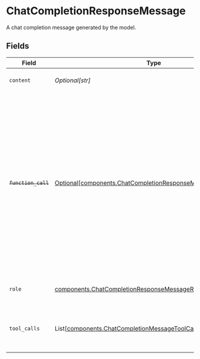 # ChatCompletionResponseMessage

A chat completion message generated by the model.


## Fields

| Field                                                                                                                                                                                                                                                    | Type                                                                                                                                                                                                                                                     | Required                                                                                                                                                                                                                                                 | Description                                                                                                                                                                                                                                              |
| -------------------------------------------------------------------------------------------------------------------------------------------------------------------------------------------------------------------------------------------------------- | -------------------------------------------------------------------------------------------------------------------------------------------------------------------------------------------------------------------------------------------------------- | -------------------------------------------------------------------------------------------------------------------------------------------------------------------------------------------------------------------------------------------------------- | -------------------------------------------------------------------------------------------------------------------------------------------------------------------------------------------------------------------------------------------------------- |
| `content`                                                                                                                                                                                                                                                | *Optional[str]*                                                                                                                                                                                                                                          | :heavy_check_mark:                                                                                                                                                                                                                                       | The contents of the message.                                                                                                                                                                                                                             |
| ~~`function_call`~~                                                                                                                                                                                                                                      | [Optional[components.ChatCompletionResponseMessageFunctionCall]](../../models/components/chatcompletionresponsemessagefunctioncall.md)                                                                                                                   | :heavy_minus_sign:                                                                                                                                                                                                                                       | : warning: ** DEPRECATED **: This will be removed in a future release, please migrate away from it as soon as possible.<br/><br/>Deprecated and replaced by `tool_calls`. The name and arguments of a function that should be called, as generated by the model. |
| `role`                                                                                                                                                                                                                                                   | [components.ChatCompletionResponseMessageRole](../../models/components/chatcompletionresponsemessagerole.md)                                                                                                                                             | :heavy_check_mark:                                                                                                                                                                                                                                       | The role of the author of this message.                                                                                                                                                                                                                  |
| `tool_calls`                                                                                                                                                                                                                                             | List[[components.ChatCompletionMessageToolCall](../../models/components/chatcompletionmessagetoolcall.md)]                                                                                                                                               | :heavy_minus_sign:                                                                                                                                                                                                                                       | The tool calls generated by the model, such as function calls.                                                                                                                                                                                           |